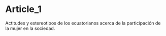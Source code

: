 # Article_1
Actitudes y estereotipos de los ecuatorianos acerca de la participación de la mujer en la sociedad.
